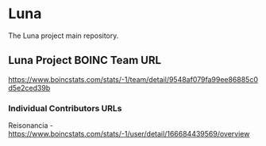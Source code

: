 # Luna
The Luna project main repository.

## Luna Project BOINC Team URL
https://www.boincstats.com/stats/-1/team/detail/9548af079fa99ee86885c0d5e2ced39b

### Individual Contributors URLs
Reisonancia - https://www.boincstats.com/stats/-1/user/detail/166684439569/overview
